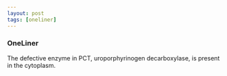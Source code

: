 ```yaml
---
layout: post
tags: [oneliner]
---
```



### OneLiner

The defective enzyme in PCT, uroporphyrinogen decarboxylase, is present in the cytoplasm.
